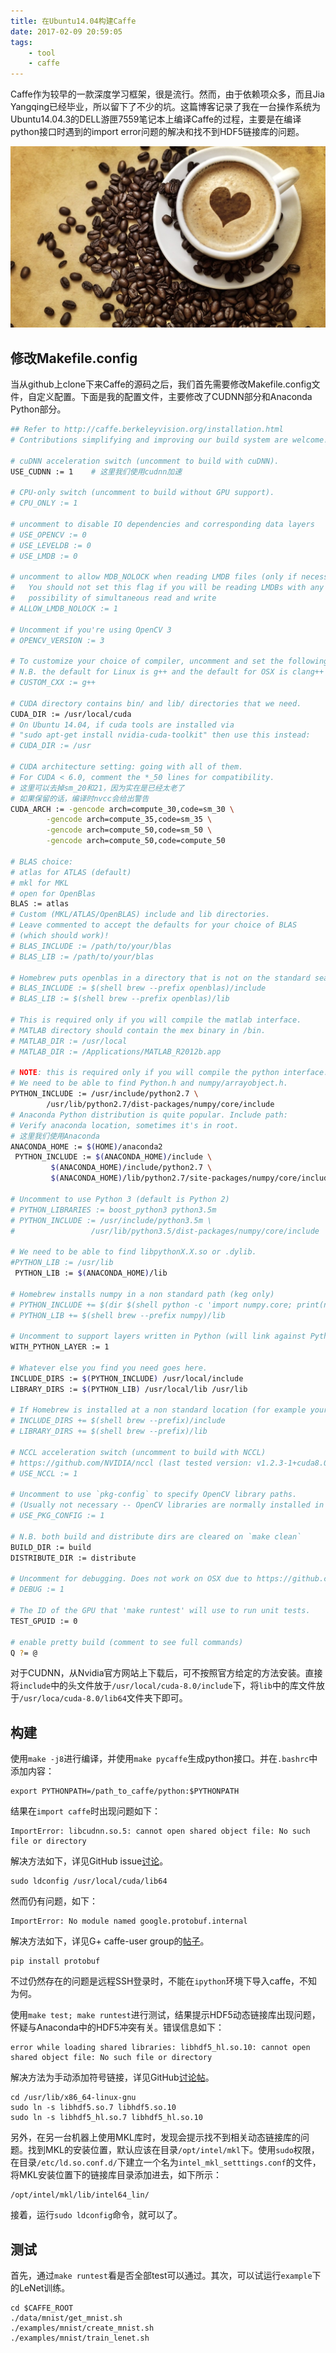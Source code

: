 ```yaml
---
title: 在Ubuntu14.04构建Caffe
date: 2017-02-09 20:59:05
tags:
    - tool
    - caffe
---
```

Caffe作为较早的一款深度学习框架，很是流行。然而，由于依赖项众多，而且Jia Yangqing已经毕业，所以留下了不少的坑。这篇博客记录了我在一台操作系统为Ubuntu14.04.3的DELL游匣7559笔记本上编译Caffe的过程，主要是在编译python接口时遇到的import error问题的解决和找不到HDF5链接库的问题。

![caffe](/img/caffe_image.jpg)

<!-- more -->
## 修改Makefile.config
当从github上clone下来Caffe的源码之后，我们首先需要修改Makefile.config文件，自定义配置。下面是我的配置文件，主要修改了CUDNN部分和Anaconda Python部分。

``` bash
## Refer to http://caffe.berkeleyvision.org/installation.html
# Contributions simplifying and improving our build system are welcome!

# cuDNN acceleration switch (uncomment to build with cuDNN).
USE_CUDNN := 1    # 这里我们使用cudnn加速

# CPU-only switch (uncomment to build without GPU support).
# CPU_ONLY := 1

# uncomment to disable IO dependencies and corresponding data layers
# USE_OPENCV := 0
# USE_LEVELDB := 0
# USE_LMDB := 0

# uncomment to allow MDB_NOLOCK when reading LMDB files (only if necessary)
#	You should not set this flag if you will be reading LMDBs with any
#	possibility of simultaneous read and write
# ALLOW_LMDB_NOLOCK := 1

# Uncomment if you're using OpenCV 3
# OPENCV_VERSION := 3

# To customize your choice of compiler, uncomment and set the following.
# N.B. the default for Linux is g++ and the default for OSX is clang++
# CUSTOM_CXX := g++

# CUDA directory contains bin/ and lib/ directories that we need.
CUDA_DIR := /usr/local/cuda
# On Ubuntu 14.04, if cuda tools are installed via
# "sudo apt-get install nvidia-cuda-toolkit" then use this instead:
# CUDA_DIR := /usr

# CUDA architecture setting: going with all of them.
# For CUDA < 6.0, comment the *_50 lines for compatibility.
# 这里可以去掉sm_20和21，因为实在是已经太老了
# 如果保留的话，编译时nvcc会给出警告
CUDA_ARCH := -gencode arch=compute_30,code=sm_30 \
		-gencode arch=compute_35,code=sm_35 \
		-gencode arch=compute_50,code=sm_50 \
		-gencode arch=compute_50,code=compute_50

# BLAS choice:
# atlas for ATLAS (default)
# mkl for MKL
# open for OpenBlas
BLAS := atlas
# Custom (MKL/ATLAS/OpenBLAS) include and lib directories.
# Leave commented to accept the defaults for your choice of BLAS
# (which should work)!
# BLAS_INCLUDE := /path/to/your/blas
# BLAS_LIB := /path/to/your/blas

# Homebrew puts openblas in a directory that is not on the standard search path
# BLAS_INCLUDE := $(shell brew --prefix openblas)/include
# BLAS_LIB := $(shell brew --prefix openblas)/lib

# This is required only if you will compile the matlab interface.
# MATLAB directory should contain the mex binary in /bin.
# MATLAB_DIR := /usr/local
# MATLAB_DIR := /Applications/MATLAB_R2012b.app

# NOTE: this is required only if you will compile the python interface.
# We need to be able to find Python.h and numpy/arrayobject.h.
PYTHON_INCLUDE := /usr/include/python2.7 \
		/usr/lib/python2.7/dist-packages/numpy/core/include
# Anaconda Python distribution is quite popular. Include path:
# Verify anaconda location, sometimes it's in root.
# 这里我们使用Anaconda
ANACONDA_HOME := $(HOME)/anaconda2
 PYTHON_INCLUDE := $(ANACONDA_HOME)/include \
		 $(ANACONDA_HOME)/include/python2.7 \
		 $(ANACONDA_HOME)/lib/python2.7/site-packages/numpy/core/include

# Uncomment to use Python 3 (default is Python 2)
# PYTHON_LIBRARIES := boost_python3 python3.5m
# PYTHON_INCLUDE := /usr/include/python3.5m \
#                 /usr/lib/python3.5/dist-packages/numpy/core/include

# We need to be able to find libpythonX.X.so or .dylib.
#PYTHON_LIB := /usr/lib
 PYTHON_LIB := $(ANACONDA_HOME)/lib

# Homebrew installs numpy in a non standard path (keg only)
# PYTHON_INCLUDE += $(dir $(shell python -c 'import numpy.core; print(numpy.core.__file__)'))/include
# PYTHON_LIB += $(shell brew --prefix numpy)/lib

# Uncomment to support layers written in Python (will link against Python libs)
WITH_PYTHON_LAYER := 1

# Whatever else you find you need goes here.
INCLUDE_DIRS := $(PYTHON_INCLUDE) /usr/local/include
LIBRARY_DIRS := $(PYTHON_LIB) /usr/local/lib /usr/lib

# If Homebrew is installed at a non standard location (for example your home directory) and you use it for general dependencies
# INCLUDE_DIRS += $(shell brew --prefix)/include
# LIBRARY_DIRS += $(shell brew --prefix)/lib

# NCCL acceleration switch (uncomment to build with NCCL)
# https://github.com/NVIDIA/nccl (last tested version: v1.2.3-1+cuda8.0)
# USE_NCCL := 1

# Uncomment to use `pkg-config` to specify OpenCV library paths.
# (Usually not necessary -- OpenCV libraries are normally installed in one of the above $LIBRARY_DIRS.)
# USE_PKG_CONFIG := 1

# N.B. both build and distribute dirs are cleared on `make clean`
BUILD_DIR := build
DISTRIBUTE_DIR := distribute

# Uncomment for debugging. Does not work on OSX due to https://github.com/BVLC/caffe/issues/171
# DEBUG := 1

# The ID of the GPU that 'make runtest' will use to run unit tests.
TEST_GPUID := 0

# enable pretty build (comment to see full commands)
Q ?= @
```

对于CUDNN，从Nvidia官方网站上下载后，可不按照官方给定的方法安装。直接将`include`中的头文件放于`/usr/local/cuda-8.0/include`下，将`lib`中的库文件放于`/usr/loca/cuda-8.0/lib64`文件夹下即可。

## 构建
使用`make -j8`进行编译，并使用`make pycaffe`生成python接口。并在`.bashrc`中添加内容：
```
export PYTHONPATH=/path_to_caffe/python:$PYTHONPATH
```

结果在`import caffe`时出现问题如下：
```
ImportError: libcudnn.so.5: cannot open shared object file: No such file or directory
```
解决方法如下，详见GitHub issue[讨论](https://github.com/NVIDIA/DIGITS/issues/8)。
```
sudo ldconfig /usr/local/cuda/lib64
```

然而仍有问题，如下：
```
ImportError: No module named google.protobuf.internal
```
解决方法如下，详见G+ caffe-user group的[帖子](https://groups.google.com/forum/#!topic/caffe-users/9Q10WkpCGxs)。
```
pip install protobuf
```

不过仍然存在的问题是远程SSH登录时，不能在`ipython`环境下导入caffe，不知为何。

使用`make test; make runtest`进行测试，结果提示HDF5动态链接库出现问题，怀疑与Anaconda中的HDF5冲突有关。错误信息如下：

```
error while loading shared libraries: libhdf5_hl.so.10: cannot open shared object file: No such file or directory
```

解决方法为手动添加符号链接，详见GitHub[讨论帖](https://github.com/BVLC/caffe/issues/1463)。

```
cd /usr/lib/x86_64-linux-gnu
sudo ln -s libhdf5.so.7 libhdf5.so.10
sudo ln -s libhdf5_hl.so.7 libhdf5_hl.so.10
```

另外，在另一台机器上使用MKL库时，发现会提示找不到相关动态链接库的问题。找到MKL的安装位置，默认应该在目录`/opt/intel/mkl`下。使用`sudo`权限，在目录`/etc/ld.so.conf.d/`下建立一个名为`intel_mkl_setttings.conf`的文件，将MKL安装位置下的链接库目录添加进去，如下所示：
```
/opt/intel/mkl/lib/intel64_lin/
```
接着，运行`sudo ldconfig`命令，就可以了。

## 测试
首先，通过`make runtest`看是否全部test可以通过。其次，可以试运行`example`下的LeNet训练。
```
cd $CAFFE_ROOT
./data/mnist/get_mnist.sh
./examples/mnist/create_mnist.sh
./examples/mnist/train_lenet.sh
```

